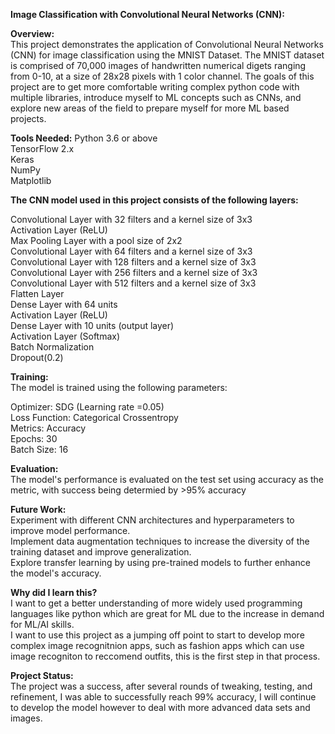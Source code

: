**Image Classification with Convolutional Neural Networks (CNN):**  

**Overview:**  
This project demonstrates the application of Convolutional Neural Networks (CNN) for image classification using the MNIST Dataset. The MNIST dataset is comprised of 70,000 images of handwritten numerical digets ranging from 0-10, at a size of 28x28 pixels with 1 color channel. The goals of this project are to get more comfortable writing complex python code with multiple libraries, introduce myself to ML concepts such as CNNs, and explore new areas of the field to prepare myself for more ML based projects.

**Tools Needed:** 
Python 3.6 or above  
TensorFlow 2.x  
Keras  
NumPy  
Matplotlib  

**The CNN model used in this project consists of the following layers:**  

Convolutional Layer with 32 filters and a kernel size of 3x3  
Activation Layer (ReLU)  
Max Pooling Layer with a pool size of 2x2  
Convolutional Layer with 64 filters and a kernel size of 3x3  
Convolutional Layer with 128 filters and a kernel size of 3x3  
Convolutional Layer with 256 filters and a kernel size of 3x3  
Convolutional Layer with 512 filters and a kernel size of 3x3  
Flatten Layer  
Dense Layer with 64 units  
Activation Layer (ReLU)  
Dense Layer with 10 units (output layer)  
Activation Layer (Softmax)  
Batch Normalization  
Dropout(0.2)  

**Training:**  
The model is trained using the following parameters:  

Optimizer: SDG (Learning rate =0.05)  
Loss Function: Categorical Crossentropy  
Metrics: Accuracy  
Epochs: 30  
Batch Size: 16  

**Evaluation:**  
The model's performance is evaluated on the test set using accuracy as the metric, with success being determied by >95% accuracy  

**Future Work:**  
Experiment with different CNN architectures and hyperparameters to improve model performance.  
Implement data augmentation techniques to increase the diversity of the training dataset and improve generalization.  
Explore transfer learning by using pre-trained models to further enhance the model's accuracy.  

**Why did I learn this?**  
I want to get a better understanding of more widely used programming languages like python which are great for ML due to the increase in demand for ML/AI skills.    
I want to use this project as a jumping off point to start to develop more complex image recognitnion apps, such as fashion apps which can use image recogniton to reccomend outfits, this is the first step in that process.  

**Project Status:**    
The project was a success, after several rounds of tweaking, testing, and refinement, I was able to successfully reach 99% accuracy, I will continue to develop the model however to deal with more advanced data sets and images.  
